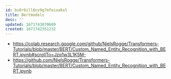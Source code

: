 ```yaml
---
id: bs0r6ill6nv9g7mfeioakol
title: Bertmodels
desc: ''
updated: 1671743070609
created: 1671742351232
---
```


- https://colab.research.google.com/github/NielsRogge/Transformers-Tutorials/blob/master/BERT/Custom_Named_Entity_Recognition_with_BERT.ipynb#scrollTo=Jzq1w3L1K5M-
- https://github.com/NielsRogge/Transformers-Tutorials/blob/master/BERT/Custom_Named_Entity_Recognition_with_BERT.ipynb